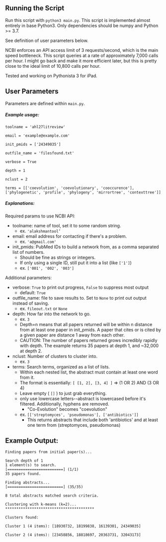 ## Running the Script

Run this script with `python3 main.py`.
This script is implemented almost entirely in base Python3.
Only dependencies should be numpy and Python >= 3.7.

See definition of user parameters below.

NCBI enforces an API access limit of 3 requests/second, which is the main speed bottleneck. 
This script queries at a rate of approximately 7,000 calls per hour. I might go back and make it more 
efficient later, but this is pretty close to the ideal limit of 10,800 calls per hour. 

Tested and working on Pythonista 3 for iPad. 

## User Parameters

Parameters are defined within `main.py`.

##### Example usage:
```
toolname = 'ahl27litreview'

email = 'example@example.com'

init_pmids = ['24349035']

outfile_name = 'filesfound.txt'

verbose = True

depth = 1

nclust = 2

terms = [['coevolution', 'coevolutionary', 'cooccurence'], ['phylogenetic', 'profile', 'phylogeny', 'mirrortree', 'contexttree']]
```

##### Explanations:

Required params to use NCBI API:

* toolname: name of tool, set it to some random string. 
  * ex. `'alakshmantool’`
* email: email address for contacting if there's a problem.
  * ex. `'a@gmail.com'`
* init_pmids: PubMed IDs to build a network from, as a comma separated list of numbers. 
  * Should be fine as strings or integers. 
  * If only using a single ID, still put it into a list (like `['1']`)
  * ex. `['001', '002', '003']`

Additional parameters:

*  verbose: `True` to print out progress, `False` to suppress most output 
   * default: `True`
* outfile_name: file to save results to. Set to `None` to print out output instead of saving.
  * ex. `fileout.txt` or `None`
* depth: How far into the network to go. 
  * ex. `3`
  * Depth=n means that all papers returned will be within n distance from at least one paper in init_pmids. A paper that cites or is cited by a given paper are distance 1 away from each other.
  * CAUTION: The number of papers returned grows incredibly rapidly with depth. The example returns 35 papers at depth 1, and \~32,000 at depth 2.
* nclust: Number of clusters to cluster into.
  * ex. `3` 
* terms: Search terms, organized as a list of lists. 
  * Within each nested list, the abstract must contain at least one word from it.
  * The format is essentially: `[ [1, 2], [3, 4] ]` => (1 OR 2) AND (3 OR 4)
  * Leave empty ( `[]` ) to just grab everything.
  * only use lowercase letters--abstract is lowercased before it's filtered. Additionally, hyphens are removed. 
    * "Co-Evolution" becomes "coevolution"
  * ex. `[['streptomyces', 'pseudomonas'], ['antibiotics']]`
    * This returns abstracts that include both 'antibiotics' and at least one term from (streptomyces, pseudomonas)

## Example Output:

```
Finding papers from initial paper(s)...

Search depth of 1
1 element(s) to search.
[=========================] (1/1)
35 papers found.

Finding abstracts...
[=========================] (35/35)

8 total abstracts matched search criteria.

Clustering with k-means (k=2)...
****************************************

Clusters found:

Cluster 1 (4 items): [18930732, 18199838, 16139301, 24349035]

Cluster 2 (4 items): [23458856, 18818697, 20363731, 32043173]
```
